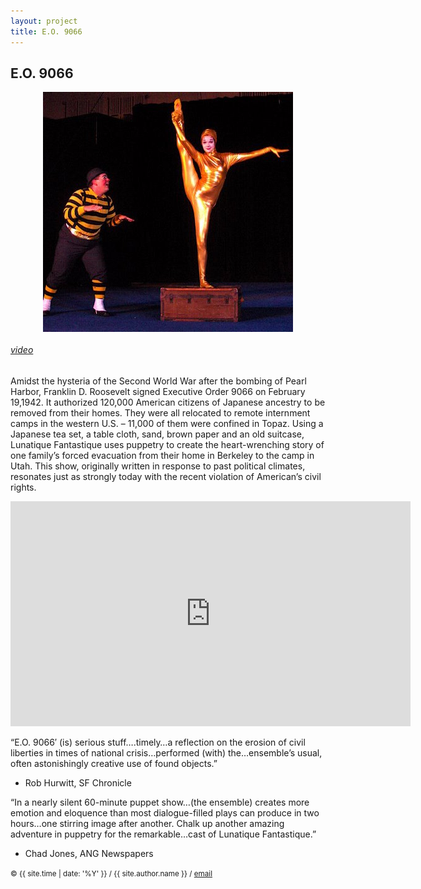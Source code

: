 ```yaml
---
layout: project
title: E.O. 9066
---
```


<style>
img { max-width: 500px; }
</style>

## E.O. 9066

<style>
img { display: inline; }
img#eo-9066 { width: 10e
	m; }
img.proj { display: block; margin: auto; }
</style>

<img id="eo-9066" class="proj" src="/src/img/pratfalls.jpg">


###### [video][eo-9066-video]

Amidst the hysteria of the Second World War after the bombing of Pearl Harbor, Franklin D. Roosevelt signed Executive Order 9066 on February 19,1942. It authorized 120,000 American citizens of Japanese ancestry to be removed from their homes. They were all relocated to remote internment camps in the western U.S. – 11,000 of them were confined in Topaz.
Using a Japanese tea set, a table cloth, sand, brown paper and an old suitcase, Lunatique Fantastique uses puppetry to create the heart-wrenching story of one family’s forced evacuation from their home in Berkeley to the camp in Utah. This show,  originally written in response to past political climates, resonates just as strongly today with the recent violation of American’s civil rights.

<center>
<iframe width="640" height="360" src="https://www.youtube.com/embed/2ez02mmz6KU" frameborder="0" allowfullscreen></iframe>
</center>

“E.O. 9066′ (is) serious stuff….timely…a reflection on the erosion of civil liberties in times of national crisis…performed (with) the…ensemble’s usual, often astonishingly creative use of found objects.”
- Rob Hurwitt, SF Chronicle

“In a nearly silent 60-minute puppet show…(the ensemble) creates more emotion and eloquence than most dialogue-filled plays can produce in two hours…one stirring image after another.  Chalk up another amazing adventure in puppetry for the remarkable…cast of Lunatique Fantastique.”
- Chad Jones, ANG Newspapers

<small> &copy; {{ site.time | date: '%Y' }} / {{ site.author.name }} /
[email][mail]</small>

[mail]:mailto:molecule@berkeley.edu
[eo-9066-video]:https://www.youtube.com/watch?v=2ez02mmz6KU


